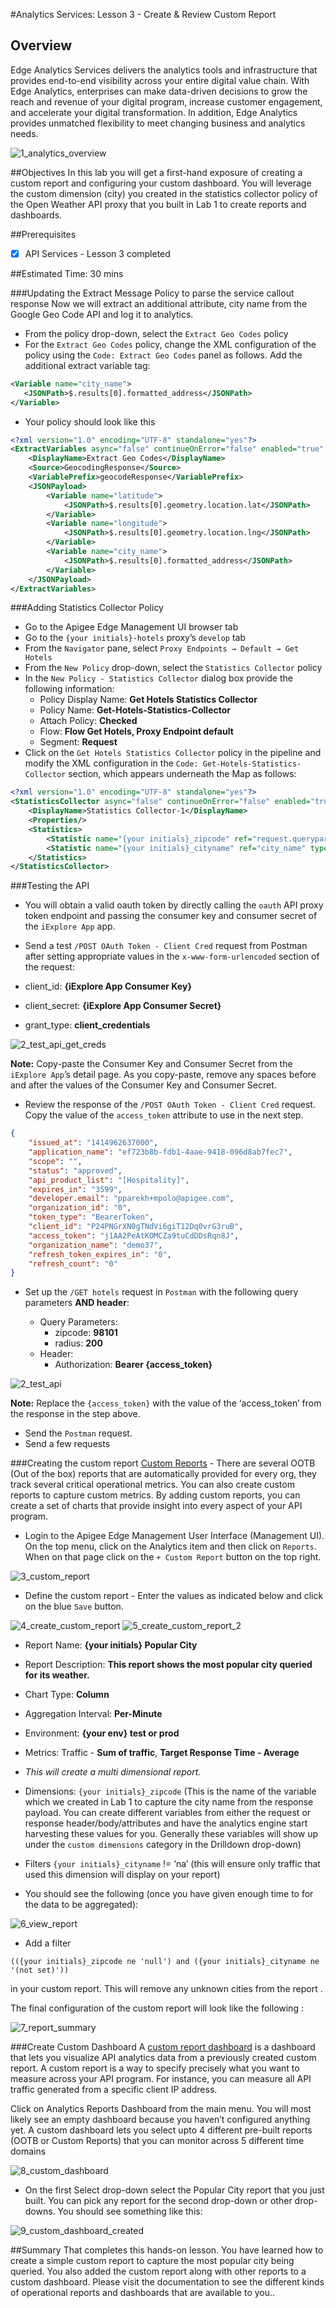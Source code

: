 #Analytics Services: Lesson 3 - Create & Review Custom Report

##  Overview
Edge Analytics Services delivers the analytics tools and infrastructure that provides end-to-end visibility across your entire digital value chain. With Edge Analytics, enterprises can make data-driven decisions to grow the reach and revenue of your digital program, increase customer engagement, and accelerate your digital transformation. In addition, Edge Analytics provides unmatched flexibility to meet changing business and analytics needs.

![1_analytics_overview](./images/1_analytics_overview.png) 

##Objectives
In this lab you will get a first-hand exposure of creating a custom report and configuring your custom dashboard. You will leverage the custom dimension (city) you created in the statistics collector policy of the Open Weather API proxy that you built in Lab 1 to create reports and dashboards.

##Prerequisites
- [x] API Services - Lesson 3 completed

##Estimated Time: 30 mins

###Updating the Extract Message Policy to parse the service callout response
Now we will extract an additional attribute, city name from the Google Geo Code API and log it to analytics.
- From the policy drop-down, select the `Extract Geo Codes` policy
- For the `Extract Geo Codes` policy, change the XML configuration of the policy using the `Code: Extract Geo Codes` panel as follows. Add the additional extract variable tag:

```xml
<Variable name="city_name">
   <JSONPath>$.results[0].formatted_address</JSONPath>
</Variable>
```
- Your policy should look like this
```xml
<?xml version="1.0" encoding="UTF-8" standalone="yes"?>
<ExtractVariables async="false" continueOnError="false" enabled="true" name="Extract-Geo-Codes">
    <DisplayName>Extract Geo Codes</DisplayName>
    <Source>GeocodingResponse</Source>
    <VariablePrefix>geocodeResponse</VariablePrefix>
    <JSONPayload>
        <Variable name="latitude">
            <JSONPath>$.results[0].geometry.location.lat</JSONPath>
        </Variable>
        <Variable name="longitude">
            <JSONPath>$.results[0].geometry.location.lng</JSONPath>
        </Variable>
        <Variable name="city_name">
            <JSONPath>$.results[0].formatted_address</JSONPath>
        </Variable>
    </JSONPayload>
</ExtractVariables>
```


###Adding Statistics Collector Policy

- Go to the Apigee Edge Management UI browser tab
- Go to the `{your initials}-hotels` proxy’s `develop` tab
- From the `Navigator` pane, select `Proxy Endpoints → Default → Get Hotels`
- From the `New Policy` drop-down, select the `Statistics Collector` policy
- In the `New Policy - Statistics Collector` dialog box provide the following information:
  - Policy Display Name: **Get Hotels Statistics Collector**
  - Policy Name: **Get-Hotels-Statistics-Collector**
  - Attach Policy: **Checked**
  - Flow: **Flow Get Hotels, Proxy Endpoint default**
  - Segment: **Request**
- Click on the `Get Hotels Statistics Collector` policy in the pipeline and modify the XML configuration in the `Code: Get-Hotels-Statistics-Collector` section, which appears underneath the Map as follows:

```xml
<?xml version="1.0" encoding="UTF-8" standalone="yes"?>
<StatisticsCollector async="false" continueOnError="false" enabled="true" name="Statistics-Collector-1">
    <DisplayName>Statistics Collector-1</DisplayName>
    <Properties/>
    <Statistics>
        <Statistic name="{your initials}_zipcode" ref="request.queryparam.zipcode" type="STRING">NO_CITY</Statistic>
        <Statistic name="{your initials}_cityname" ref="city_name" type="STRING">NO_CITY</Statistic>
    </Statistics>
</StatisticsCollector>
```

###Testing the API
- You will obtain a valid oauth token by directly calling the `oauth` API proxy token endpoint and passing the consumer key and consumer secret of the `iExplore App` app. 
- Send a test `/POST OAuth Token - Client Cred` request from Postman after setting appropriate values in the `x-www-form-urlencoded` section of the request:

 - client_id: **{iExplore App Consumer Key}**
 - client_secret: **{iExplore App Consumer Secret}**
 - grant_type: **client_credentials**

 ![2_test_api_get_creds](./images/2_test_api_get_creds.png) 

 **Note:** Copy-paste the Consumer Key and Consumer Secret from the `iExplore App`’s detail page. As you copy-paste, remove any spaces before and after the values of the Consumer Key and Consumer Secret.

- Review the response of the `/POST OAuth Token - Client Cred` request. Copy the value of the `access_token` attribute to use in the next step.

```json
{
    "issued_at": "1414962637000",
    "application_name": "ef723b8b-fdb1-4aae-9418-096d8ab7fec7",
    "scope": "",
    "status": "approved",
    "api_product_list": "[Hospitality]",
    "expires_in": "3599",
    "developer.email": "pparekh+mpolo@apigee.com",
    "organization_id": "0",
    "token_type": "BearerToken",
    "client_id": "P24PNGrXN0gTNdVi6giT12Dq0vrG3ruB",
    "access_token": "j1AA2PeAtKOMCZa9tuCdDDsRqn8J",
    "organization_name": "demo37",
    "refresh_token_expires_in": "0",
    "refresh_count": "0"
}
```

- Set up the `/GET hotels` request in `Postman` with the following query parameters **AND header**: 

  - Query Parameters:
    - zipcode: **98101**
    - radius: **200**
  - Header:
    - Authorization: **Bearer {access_token}**

![2_test_api](./images/2_test_api.png) 

 **Note:** Replace the `{access_token}` with the value of the ‘access_token’ from the response in the step above.

- Send the `Postman` request. 
- Send a few requests

###Creating the custom report
[Custom Reports](http://apigee.com/docs/analytics-services/content/create-custom-reports) - There are several OOTB (Out of the box) reports that are automatically provided for every org, they track several critical operational metrics. 
You can also create custom reports to capture custom metrics. By adding custom reports, you can create a set of charts that provide insight into every aspect of your API program.

- Login to the Apigee Edge Management User Interface (Management UI). On the top menu, click on the Analytics item and  then click on `Reports`. When on that page click on the `+ Custom Report` button on the top right. 

![3_custom_report](./images/3_custom_report.png) 

- Define the custom report - Enter the values as indicated below and click on the blue `Save` button.

![4_create_custom_report](./images/4_create_custom_report.png) 
![5_create_custom_report_2](./images/5_create_custom_report_2.png) 

  - Report Name: **{your initials} Popular City**
  - Report Description: **This report shows the most popular city queried for its weather.**
  - Chart Type: **Column**
  - Aggregation Interval: **Per-Minute**
  - Environment: **{your env} test or prod**
  - Metrics: Traffic - **Sum of traffic**, **Target Response Time - Average**
  - *This will create a multi dimensional report.*

  - Dimensions: `{your initials}_zipcode` (This is the name of the variable which we created in Lab 1 to capture the city name from the response payload. You can create different variables from either the request or response header/body/attributes and have the analytics engine start harvesting these values for you. Generally these variables will show up under the `custom dimensions` category in the Drilldown drop-down)

- Filters `{your initials}_cityname` != ‘na’ (this will ensure only traffic that used this dimension will display on your report)
- You should see the following (once you have given enough time to for the data to be aggregated): 

 ![6_view_report](./images/6_view_report.png) 

- Add a filter 
```
(({your initials}_zipcode ne 'null') and ({your initials}_cityname ne '(not set)'))
``` 
in your custom report. This will remove any unknown cities from the report . 


The final configuration of the custom report will look like the following :
 
![7_report_summary](./images/7_report_summary.png) 

###Create  Custom Dashboard
A [custom report dashboard](http://apigee.com/docs/api-services/content/custom-report-dashboard) is a dashboard that lets you visualize API analytics data from a previously created custom report. A custom report is a way to specify precisely what you want to measure across your API program. For instance, you can measure all API traffic generated from a specific client IP address.

Click on Analytics Reports Dashboard from the main menu. You will most likely see an empty dashboard because you haven’t configured anything yet. A custom dashboard lets you select upto 4 different pre-built reports (OOTB or Custom Reports) that you can monitor across 5 different time domains
 
![8_custom_dashboard](./images/8_custom_dashboard.png) 

- On the first Select drop-down select the Popular City report that you just built. You can pick any report for the second drop-down or other drop-downs. You should see something like this:
 
![9_custom_dashboard_created](./images/9_custom_dashboard_created.png) 


##Summary
That completes this hands-on lesson. You have learned how to create a simple custom report to capture the most popular city being queried. You also added the custom report along with other reports to a custom dashboard. Please visit the documentation to see the different kinds of operational reports and dashboards that are available to you..

